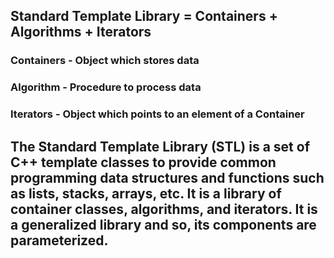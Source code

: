 ## Standard Template Library = Containers + Algorithms + Iterators

### Containers - Object which stores data
### Algorithm - Procedure to process data
### Iterators - Object which points to an element of a Container

## The Standard Template Library (STL) is a set of C++ template classes to provide common programming data structures and functions such as lists, stacks, arrays, etc. It is a library of container classes, algorithms, and iterators. It is a generalized library and so, its components are parameterized.
